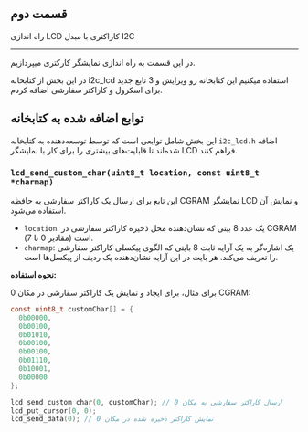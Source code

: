 ## قسمت دوم

راه اندازی LCD کاراکتری با مبدل I2C

---

در این قسمت به راه اندازی نمایشگر کارکتری میپردازیم.

در این بخش از کتابخانه i2c_lcd استفاده میکنیم
این کتابخانه رو ویرایش و 3 تابع جدید برای اسکرول و کاراکتر سفارشی اضافه کردم.

## توابع اضافه شده به کتابخانه

این بخش شامل توابعی است که توسط توسعه‌دهنده به کتابخانه `i2c_lcd.h` اضافه شده‌اند تا قابلیت‌های بیشتری را برای کار با نمایشگر LCD فراهم کنند.

### `lcd_send_custom_char(uint8_t location, const uint8_t *charmap)`

این تابع برای ارسال یک کاراکتر سفارشی به حافظه CGRAM نمایشگر LCD و نمایش آن استفاده می‌شود.

-   `location`: یک عدد 8 بیتی که نشان‌دهنده محل ذخیره کاراکتر سفارشی در CGRAM است (مقادیر 0 تا 7).
-   `charmap`: یک اشاره‌گر به یک آرایه ثابت 8 بایتی که الگوی پیکسلی کاراکتر سفارشی را تعریف می‌کند. هر بایت در این آرایه نشان‌دهنده یک ردیف از پیکسل‌ها است.

**نحوه استفاده:**

برای مثال، برای ایجاد و نمایش یک کاراکتر سفارشی در مکان 0 CGRAM:

```c
const uint8_t customChar[] = {
  0b00000,
  0b00100,
  0b01010,
  0b00100,
  0b00100,
  0b01110,
  0b10001,
  0b00000
};

lcd_send_custom_char(0, customChar); // ارسال کاراکتر سفارشی به مکان 0
lcd_put_cursor(0, 0);
lcd_send_data(0); // نمایش کاراکتر ذخیره شده در مکان 0


